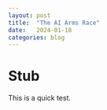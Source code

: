 ```yaml
---
layout: post
title:  "The AI Arms Race"
date:   2024-01-18
categories: blog
---
```


# Stub
This is a quick test. 